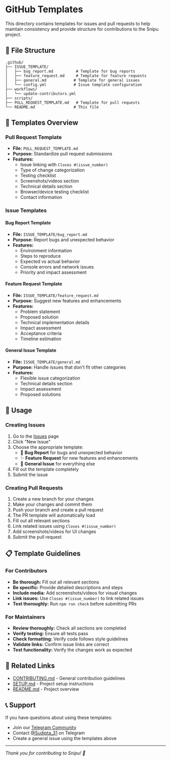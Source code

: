 # GitHub Templates

This directory contains templates for issues and pull requests to help maintain consistency and provide structure for contributions to the Snipu project.

## 📁 File Structure

```
.github/
├── ISSUE_TEMPLATE/
│   ├── bug_report.md          # Template for bug reports
│   ├── feature_request.md     # Template for feature requests
│   ├── general.md            # Template for general issues
│   └── config.yml            # Issue template configuration
├── workflows/
│   └── update-contributors.yml
├── scripts/
├── PULL_REQUEST_TEMPLATE.md   # Template for pull requests
└── README.md                 # This file
```

## 🎯 Templates Overview

### Pull Request Template
- **File:** `PULL_REQUEST_TEMPLATE.md`
- **Purpose:** Standardize pull request submissions
- **Features:**
  - Issue linking with `Closes #(issue_number)`
  - Type of change categorization
  - Testing checklist
  - Screenshots/videos section
  - Technical details section
  - Browser/device testing checklist
  - Contact information

### Issue Templates

#### Bug Report Template
- **File:** `ISSUE_TEMPLATE/bug_report.md`
- **Purpose:** Report bugs and unexpected behavior
- **Features:**
  - Environment information
  - Steps to reproduce
  - Expected vs actual behavior
  - Console errors and network issues
  - Priority and impact assessment

#### Feature Request Template
- **File:** `ISSUE_TEMPLATE/feature_request.md`
- **Purpose:** Suggest new features and enhancements
- **Features:**
  - Problem statement
  - Proposed solution
  - Technical implementation details
  - Impact assessment
  - Acceptance criteria
  - Timeline estimation

#### General Issue Template
- **File:** `ISSUE_TEMPLATE/general.md`
- **Purpose:** Handle issues that don't fit other categories
- **Features:**
  - Flexible issue categorization
  - Technical details section
  - Impact assessment
  - Proposed solutions

## 🚀 Usage

### Creating Issues
1. Go to the [Issues](https://github.com/SudiptaPaul-31/Snipu/issues) page
2. Click "New Issue"
3. Choose the appropriate template:
   - 🐛 **Bug Report** for bugs and unexpected behavior
   - ✨ **Feature Request** for new features and enhancements
   - 📝 **General Issue** for everything else
4. Fill out the template completely
5. Submit the issue

### Creating Pull Requests
1. Create a new branch for your changes
2. Make your changes and commit them
3. Push your branch and create a pull request
4. The PR template will automatically load
5. Fill out all relevant sections
6. Link related issues using `Closes #(issue_number)`
7. Add screenshots/videos for UI changes
8. Submit the pull request

## 📋 Template Guidelines

### For Contributors
- **Be thorough:** Fill out all relevant sections
- **Be specific:** Provide detailed descriptions and steps
- **Include media:** Add screenshots/videos for visual changes
- **Link issues:** Use `Closes #(issue_number)` to link related issues
- **Test thoroughly:** Run `npm run check` before submitting PRs

### For Maintainers
- **Review thoroughly:** Check all sections are completed
- **Verify testing:** Ensure all tests pass
- **Check formatting:** Verify code follows style guidelines
- **Validate links:** Confirm issue links are correct
- **Test functionality:** Verify the changes work as expected

## 🔗 Related Links

- [CONTRIBUTING.md](../CONTRIBUTING.md) - General contribution guidelines
- [SETUP.md](../SETUP.md) - Project setup instructions
- [README.md](../README.md) - Project overview

## 📞 Support

If you have questions about using these templates:
- Join our [Telegram Community](https://t.me/snipu_code)
- Contact [@Sudipta_31](https://t.me/sudipta_31) on Telegram
- Create a general issue using the templates above

---

*Thank you for contributing to Snipu! 🚀* 